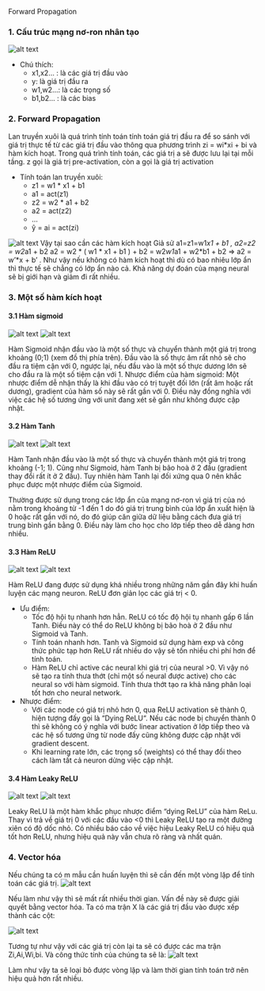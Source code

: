 
Forward Propagation
### 1.	Cấu trúc mạng nơ-ron nhân tạo
![alt text](https://s3-ap-southeast-1.amazonaws.com/kipalog.com/2abl6qud09_image.png)
- Chú thích:
	- x1,x2… : là các giá trị đầu vào
	- y: là giá trị đầu ra
  	- w1,w2…: là các trọng số
  	- b1,b2… : là các bias
 
### 2.	Forward Propagation
Lan truyền xuôi là quá trình tính toán tính toán giá trị đầu ra để so sánh với giá trị thực tế từ các giá trị đầu vào thông qua phương trình zi = wi*xi + bi và hàm kích hoạt. Trong quá trình tính toán, các giá trị a sẽ được lưu lại tại mỗi tầng.
z gọi là giá trị pre-activation, còn a gọi là giá trị activation
- Tính toán lan truyền xuôi:
	- z1 = w1 * x1 + b1
	- a1 = act(z1)
	- z2 = w2 * a1 + b2
	- a2 = act(z2)
	- … 
	- ŷ = ai = act(zi)

![alt text](https://s3-ap-southeast-1.amazonaws.com/kipalog.com/xz7vitzqa2_image.png)
Vậy tại sao cần các hàm kích hoạt
Giả sử a1=z1=w1*x1 + b1 , a2=z2 = w2*a1 + b2
a2 =  w2 *  ( w1 * x1 + b1 )  + b2 = w2*w1*a1 + w2*b1 + b2 
=>	a2 = w’*x + b’ .  Như vậy nếu không có hàm kích hoạt thì dù có bao nhiêu lớp ẩn thì thực tế sẽ chẳng có lớp ẩn nào cả. Khả năng dự đoán của mạng neural sẽ bị giới hạn và giảm đi rất nhiều.
### 3.	Một số hàm kích hoạt
#### 3.1	Hàm sigmoid
![alt text](https://s3-ap-southeast-1.amazonaws.com/kipalog.com/lfz3j2o9q8_image.png)
![alt text](https://s3-ap-southeast-1.amazonaws.com/kipalog.com/hw97j80vot_image.png)

Hàm Sigmoid nhận đầu vào là một số thực và chuyển thành một giá trị trong khoảng (0;1) (xem đồ thị phía trên). Đầu vào là số thực âm rất nhỏ sẽ cho đầu ra tiệm cận với 0, ngược lại, nếu đầu vào là một số thực dương lớn sẽ cho đầu ra là một số tiệm cận với 1.
Nhược điểm của hàm sigmoid: Một nhược điểm dễ nhận thấy là khi đầu vào có trị tuyệt đối lớn (rất âm hoặc rất dương), gradient của hàm số này sẽ rất gần với 0. Điều này đồng nghĩa với việc các hệ số tương ứng với unit đang xét sẽ gần như không được cập nhật.
#### 3.2 Hàm Tanh
![alt text](https://s3-ap-southeast-1.amazonaws.com/kipalog.com/fa6i3lonz7_image.png)
![alt text](https://s3-ap-southeast-1.amazonaws.com/kipalog.com/9pgbsir9q1_image.png)

Hàm Tanh nhận đầu vào là một số thực và chuyển thành một giá trị trong khoảng (-1; 1). Cũng như Sigmoid, hàm Tanh bị bão hoà ở 2 đầu (gradient thay đổi rất ít ở 2 đầu). Tuy nhiên hàm Tanh lại đối xứng qua 0 nên khắc phục được một nhược điểm của Sigmoid.

Thường được sử dụng trong các lớp ẩn của mạng nơ-ron vì giá trị của nó nằm trong khoảng từ -1 đến 1 do đó giá trị trung bình của lớp ẩn xuất hiện là 0 hoặc rất gần với nó, do đó giúp căn giữa dữ liệu bằng cách đưa giá trị trung bình gần bằng 0. Điều này làm cho học cho lớp tiếp theo dễ dàng hơn nhiều.
#### 3.3 Hàm ReLU
![alt text](https://s3-ap-southeast-1.amazonaws.com/kipalog.com/ngzako6fvq_image.png)
![alt text](https://s3-ap-southeast-1.amazonaws.com/kipalog.com/xn7vboecsa_image.png)

Hàm ReLU đang được sử dụng khá nhiều trong những năm gần đây khi huấn luyện các mạng neuron. ReLU đơn giản lọc các giá trị < 0.
- Ưu điểm: 
 	- Tốc độ hội tụ nhanh hơn hẳn. ReLU có tốc độ hội tụ nhanh gấp 6 lần Tanh. Điều này có thể do ReLU không bị bão hoà ở 2 đầu như Sigmoid và Tanh.
	- Tính toán nhanh hơn. Tanh và Sigmoid sử dụng hàm exp và công thức phức tạp hơn ReLU rất nhiều do vậy sẽ tốn nhiều chi phí hơn để tính toán. 
	- Hàm ReLU chỉ active các neural khi giá trị của neural >0. Vì vậy nó sẽ tạo ra tính thưa thớt (chỉ một số neural được active) cho các neural so với hàm sigmoid. Tính thưa thớt tạo ra khả năng phân loại tốt hơn cho neural network.
- Nhược điểm:
	- Với các node có giá trị nhỏ hơn 0, qua ReLU activation sẽ thành 0, hiện tượng đấy gọi là “Dying ReLU“. Nếu các node bị chuyển thành 0 thì sẽ không có ý nghĩa với bước linear activation ở lớp tiếp theo và các hệ số tương ứng từ node đấy cũng không được cập nhật với gradient descent.
	- Khi learning rate lớn, các trọng số (weights) có thể thay đổi theo cách làm tất cả neuron dừng việc cập nhật.

#### 3.4 Hàm Leaky ReLU
![alt text](https://s3-ap-southeast-1.amazonaws.com/kipalog.com/icooc0be7i_image.png)
![alt text](https://s3-ap-southeast-1.amazonaws.com/kipalog.com/x49w6ke6ey_image.png)

Leaky ReLU là một hàm khắc phục nhược điểm “dying ReLU” của hàm ReLu. Thay vì trả về giá trị 0 với các đầu vào <0 thì Leaky ReLU tạo ra một đường xiên có độ dốc nhỏ. Có nhiều báo cáo về việc hiệu Leaky ReLU có hiệu quả tốt hơn ReLU, nhưng hiệu quả này vẫn chưa rõ ràng và nhất quán.

### 4.	Vector hóa 
Nếu chúng ta có m mẫu cần huấn luyện thì sẽ cần đến một vòng lặp để tính toán các giá trị.
![alt text](https://s3-ap-southeast-1.amazonaws.com/kipalog.com/ri7gtjy4gs_image.png)

Nếu làm như vậy thì sẽ mất rất nhiều thời gian.
Vấn đề này sẽ được giải quyết bằng vector hóa.
Ta có ma trận X là các giá trị đầu vào được xếp thành các cột:

![alt text](https://s3-ap-southeast-1.amazonaws.com/kipalog.com/d2kxrdscr4_image.png)

Tương tự như vậy với các giá trị còn lại ta sẽ có được các ma trận Zi,Ai,Wi,bi. Và công thức tính của chúng ta sẽ là:
![alt text](https://s3-ap-southeast-1.amazonaws.com/kipalog.com/tsxmon5m0v_image.png)

Làm như vậy ta sẽ loại bỏ được vòng lặp và làm thời gian tính toán trở nên hiệu quả hơn rất nhiều.

